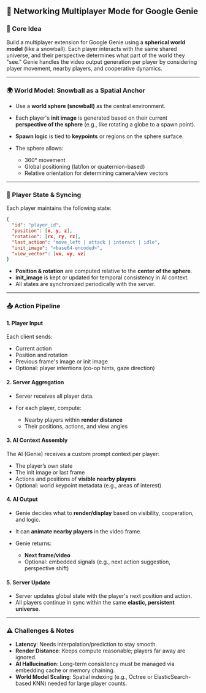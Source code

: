 ## 📡 Networking Multiplayer Mode for Google Genie

### 🧠 Core Idea

Build a multiplayer extension for Google Genie using a **spherical world model** (like a snowball). Each player interacts with the same shared universe, and their perspective determines what part of the world they "see." Genie handles the video output generation per player by considering player movement, nearby players, and cooperative dynamics.

---

### 🌍 World Model: Snowball as a Spatial Anchor

* Use a **world sphere (snowball)** as the central environment.
* Each player's **init image** is generated based on their current **perspective of the sphere** (e.g., like rotating a globe to a spawn point).
* **Spawn logic** is tied to **keypoints** or regions on the sphere surface.
* The sphere allows:

  * 360° movement
  * Global positioning (lat/lon or quaternion-based)
  * Relative orientation for determining camera/view vectors

---

### 👥 Player State & Syncing

Each player maintains the following state:

```json
{
  "id": "player_id",
  "position": [x, y, z],
  "rotation": [rx, ry, rz],
  "last_action": "move_left | attack | interact | idle",
  "init_image": "<base64-encoded>",
  "view_vector": [vx, vy, vz]
}
```

* **Position & rotation** are computed relative to the **center of the sphere**.
* **init\_image** is kept or updated for temporal consistency in AI context.
* All states are synchronized periodically with the server.

---

### 📤 Action Pipeline

#### 1. **Player Input**

Each client sends:

* Current action
* Position and rotation
* Previous frame's image or init image
* Optional: player intentions (co-op hints, gaze direction)

#### 2. **Server Aggregation**

* Server receives all player data.
* For each player, compute:

  * Nearby players within **render distance**
  * Their positions, actions, and view angles

#### 3. **AI Context Assembly**

The AI (Genie) receives a custom prompt context per player:

* The player’s own state
* The init image or last frame
* Actions and positions of **visible nearby players**
* Optional: world keypoint metadata (e.g., areas of interest)

#### 4. **AI Output**

* Genie decides what to **render/display** based on visibility, cooperation, and logic.
* It can **animate nearby players** in the video frame.
* Genie returns:

  * **Next frame/video**
  * Optional: embedded signals (e.g., next action suggestion, perspective shift)

#### 5. **Server Update**

* Server updates global state with the player's next position and action.
* All players continue in sync within the same **elastic, persistent universe**.

---

### ⚠️ Challenges & Notes

* **Latency**: Needs interpolation/prediction to stay smooth.
* **Render Distance**: Keeps compute reasonable; players far away are ignored.
* **AI Hallucination**: Long-term consistency must be managed via embedding cache or memory chaining.
* **World Model Scaling**: Spatial indexing (e.g., Octree or ElasticSearch-based KNN) needed for large player counts.

